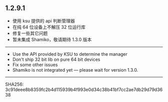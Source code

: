 ## 1.2.9.1

- 使用 ksu 提供的 api 判断管理器
- 在纯 64 位设备上不解压 32 位运行库
- 修复一些其它问题
- 暂未集成 Shamiko，敬请期待 1.3.0 版本

---

- Use the API provided by KSU to determine the manager
- Don't ship 32 bit lib on pure 64 bit devices
- Fix some other issues
- Shamiko is not integrated yet — please wait for version 1.3.0.

---

SHA256: 3c91deee8b8359fc2b4d115939b4f993e0d34c38b41bf7cc2ae7db29d79d3638